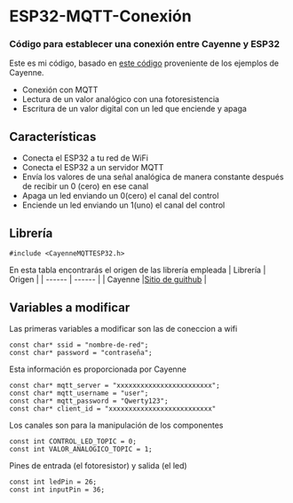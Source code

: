 # ESP32-MQTT-Conexión
### Código para establecer una conexión entre Cayenne y ESP32
Este es mi código, basado en [este código](https://github.com/myDevicesIoT/Cayenne-MQTT-ESP/blob/master/examples/ESP32/ESP32.ino) proveniente de los ejemplos  de Cayenne.

- Conexión con MQTT
- Lectura de un valor analógico con una fotoresistencia
- Escritura de un valor digital con un led que enciende y apaga

## Características

- Conecta el ESP32 a tu red de WiFi
- Conecta el ESP32 a un servidor MQTT
- Envía los valores de una señal analógica de manera constante después de recibir un 0 (cero) en ese canal
- Apaga un led enviando un 0(cero) el canal del control
- Enciende un led enviando un 1(uno) el canal del control

## Librería
```
#include <CayenneMQTTESP32.h>
```
En esta tabla encontrarás el origen de las librería empleada
| Librería | Origen |
| ------ | ------ |
| Cayenne |[Sitio de guithub](https://github.com/myDevicesIoT/Cayenne-MQTT-ESP) |

## Variables a modificar
Las primeras variables a modificar son las de coneccion a wifi
```
const char* ssid = "nombre-de-red";
const char* password = "contraseña";
```
Esta información es proporcionada por Cayenne
```
const char* mqtt_server = "xxxxxxxxxxxxxxxxxxxxxxxx";
const char* mqtt_username = "user";
const char* mqtt_password = "Qwerty123";
const char* client_id = "xxxxxxxxxxxxxxxxxxxxxxxxxx"
```
Los canales son para la manipulación de los componentes
```
const int CONTROL_LED_TOPIC = 0;
const int VALOR_ANALOGICO_TOPIC = 1;
```
Pines de entrada (el fotoresistor) y salida (el led)
```
const int ledPin = 26;
const int inputPin = 36;
```

